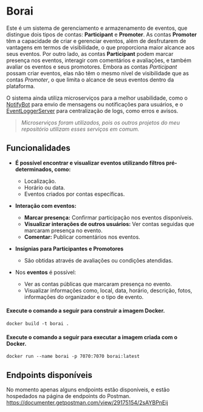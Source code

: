 # Borai

Este é um sistema de gerenciamento e armazenamento de eventos, que distingue dois tipos de contas: **Participant** e **Promoter**. 
As contas **Promoter** têm a capacidade de criar e gerenciar eventos, além de desfrutarem de vantagens em termos de visibilidade, 
o que proporciona maior alcance aos seus eventos. Por outro lado, as contas **Participant** podem marcar presença nos eventos, interagir com comentários e 
avaliações, e também avaliar os eventos e seus promotores. Embora as contas *Participant* possam criar eventos, elas não têm o mesmo nível de visibilidade que as contas *Promoter*, 
o que limita o alcance de seus eventos dentro da plataforma.

O sistema ainda utiliza microserviços para a melhor usabilidade, como o [NotifyBot](https://github.com/sanisamoj/NotifyBot) para envio de mensagens
ou notificações para usuários, e o [EventLoggerServer](https://github.com/sanisamoj/EventLoggerServer) para centralização de logs, como erros e avisos.

> *Microserviços foram utilizados, pois os outros projetos do meu repositório utilizam esses serviços em comum.*

## Funcionalidades
- **É possível encontrar e visualizar eventos utilizando filtros pré-determinados, como:**

    - Localização.
    - Horário ou data.
    - Eventos criados por contas específicas.


- **Interação com eventos:**

    - **Marcar presença:** Confirmar participação nos eventos disponíveis.
    - **Visualizar interações de outros usuários:** Ver contas seguidas que marcaram presença no evento.
    - **Comentar:** Publicar comentários nos eventos.


- **Insígnias para Participantes e Promotores**

  - São obtidas através de avaliações ou condições atendidas.


- Nos **eventos** é possível:

  - Ver as contas públicas que marcaram presença no evento.
  - Visualizar informações como, local, data, horário, descrição, fotos, informações do organizador e o tipo de evento.


#### Execute o comando a seguir para construir a imagem Docker.

    docker build -t borai .

#### Execute o comando a seguir para executar a imagem criada com o Docker.

    docker run --name borai -p 7070:7070 borai:latest
  

## Endpoints disponíveis
No momento apenas alguns endpoints estão disponíveis, e estão hospedados na página de endpoints do Postman.
https://documenter.getpostman.com/view/29175154/2sAYBPnEij